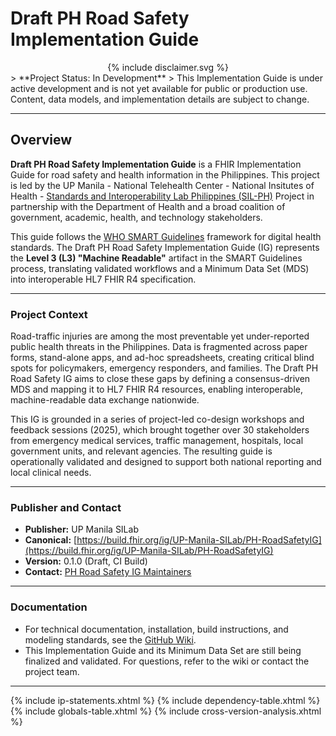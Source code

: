 <style>
/* Container centers inline content */
.svg-wrap {
  max-width: 100%;
  overflow: hidden;
  text-align: center; /* center smaller images without forcing them to grow */
}

/* Keep intrinsic size (no upscaling), allow downscaling to fit width,
   but constrain very tall/large images by viewport height so they don't stretch the page. */
.svg-wrap svg {
  display: inline-block;
  vertical-align: middle;
  max-width: 100%;       /* allow downscaling to container width */
  height: auto !important; 
  box-sizing: border-box;
}
</style>
# Draft PH Road Safety Implementation Guide
<div class="svg-wrap"> {% include disclaimer.svg %} </div>
> **Project Status: In Development**  
> This Implementation Guide is under active development and is not yet available for public or production use. Content, data models, and implementation details are subject to change.

---

## Overview

**Draft PH Road Safety Implementation Guide** is a FHIR Implementation Guide for road safety and health information in the Philippines. This project is led by the UP Manila - National Telehealth Center - National Insitutes of Health - [Standards and Interoperability Lab Philippines (SIL-PH)](https://github.com/UPM-NTHC/PH-RoadSafetyIG) Project in partnership with the Department of Health and a broad coalition of government, academic, health, and technology stakeholders.

This guide follows the [WHO SMART Guidelines](https://www.who.int/teams/digital-health-and-innovation/smart-guidelines) framework for digital health standards. 
The Draft PH Road Safety Implementation Guide (IG) represents the **Level 3 (L3) "Machine Readable"** artifact in the SMART Guidelines process, translating validated workflows and a Minimum Data Set (MDS) into interoperable HL7 FHIR R4 specification.

---

### Project Context

Road-traffic injuries are among the most preventable yet under-reported public health threats in the Philippines. Data is fragmented across paper forms, stand-alone apps, and ad-hoc spreadsheets, creating critical blind spots for policymakers, emergency responders, and families. The Draft PH Road Safety IG aims to close these gaps by defining a consensus-driven MDS and mapping it to HL7 FHIR R4 resources, enabling interoperable, machine-readable data exchange nationwide.

This IG is grounded in a series of project-led co-design workshops and feedback sessions (2025), which brought together over 30 stakeholders from emergency medical services, traffic management, hospitals, local government units, and relevant agencies. The resulting guide is operationally validated and designed to support both national reporting and local clinical needs.

---

### Publisher and Contact

- **Publisher:** UP Manila SILab
- **Canonical:** [https://build.fhir.org/ig/UP-Manila-SILab/PH-RoadSafetyIG](https://build.fhir.org/ig/UP-Manila-SILab/PH-RoadSafetyIG)
- **Version:** 0.1.0 (Draft, CI Build)
- **Contact:** [PH Road Safety IG Maintainers](https://github.com/UPM-NTHC/PH-RoadSafetyIG)

---

### Documentation

- For technical documentation, installation, build instructions, and modeling standards, see the [GitHub Wiki](https://github.com/UPM-NTHC/PH-RoadSafetyIG/wiki).
- This Implementation Guide and its Minimum Data Set are still being finalized and validated. For questions, refer to the wiki or contact the project team.

---

{% include ip-statements.xhtml %}
{% include dependency-table.xhtml %}
{% include globals-table.xhtml %}
{% include cross-version-analysis.xhtml %}


